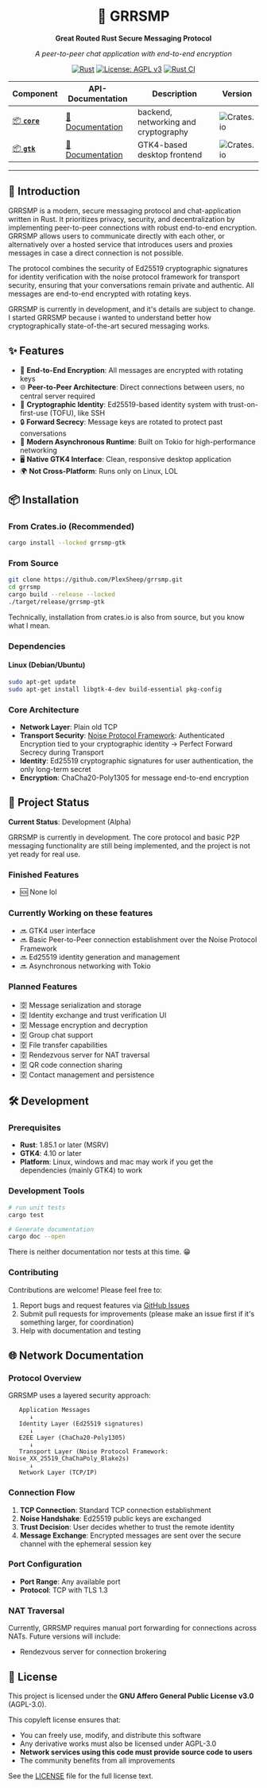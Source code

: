 <div align="center">

# 🦀 GRRSMP

**Great Routed Rust Secure Messaging Protocol**

_A peer-to-peer chat application with end-to-end encryption_

[![Rust](https://img.shields.io/badge/language-Rust-orange.svg)](https://www.rust-lang.org/)
[![License: AGPL v3](https://img.shields.io/badge/License-AGPL_v3-blue.svg)](https://www.gnu.org/licenses/agpl-3.0)
[![Rust CI](https://github.com/PlexSheep/grrsmp/actions/workflows/cargo.yaml/badge.svg)](https://github.com/PlexSheep/grrsmp/actions/workflows/cargo.yaml)

<!-- [![GitHub release](https://img.shields.io/github/v/release/PlexSheep/grrsmp)](https://github.com/PlexSheep/grrsmp/releases) -->

| Component                                              | API-Documentation                               | Description                          | Version                                                   |
| ------------------------------------------------------ | ----------------------------------------------- | ------------------------------------ | --------------------------------------------------------- |
| [📦 **`core`** ](https://crates.io/crates/grrsmp-core) | [📖 Documentation](https://docs.rs/grrsmp-core) | backend, networking and cryptography | ![Crates.io](https://img.shields.io/crates/v/grrsmp-core) |
| [📦 **`gtk`**](https://crates.io/crates/grrsmp-gtk)    | [📖 Documentation](https://docs.rs/grrsmp-gtk)  | GTK4-based desktop frontend          | ![Crates.io](https://img.shields.io/crates/v/grrsmp-gtk)  |

</div>

---

## 🌟 Introduction

GRRSMP is a modern, secure messaging protocol and chat-application written in
Rust. It prioritizes privacy, security,
and decentralization by implementing peer-to-peer connections with robust
end-to-end encryption. GRRSMP allows users to communicate directly with
each other, or alternatively over a hosted service that introduces users
and proxies messages in case a direct connection is not possible.

The protocol combines the security of Ed25519 cryptographic signatures for
identity verification with the noise protocol framework for transport security, ensuring that your
conversations remain private and authentic. All messages are end-to-end
encrypted with rotating keys.

GRRSMP is currently in development, and it's details are subject to
change. I started GRRSMP because i wanted to understand better how
cryptographically state-of-the-art secured messaging works.

## ✨ Features

- 🔐 **End-to-End Encryption**: All messages are encrypted with rotating keys
- 🌐 **Peer-to-Peer Architecture**: Direct connections between users, no central server required
- 🔑 **Cryptographic Identity**: Ed25519-based identity system with trust-on-first-use (TOFU), like SSH
- 🔒 **Forward Secrecy**: Message keys are rotated to protect past conversations
- 🚀 **Modern Asynchronous Runtime**: Built on Tokio for high-performance networking
- 🖥️ **Native GTK4 Interface**: Clean, responsive desktop application
- 🌍 **Not Cross-Platform**: Runs only on Linux, LOL

## 📦 Installation

### From Crates.io (Recommended)

```bash
cargo install --locked grrsmp-gtk
```

### From Source

```bash
git clone https://github.com/PlexSheep/grrsmp.git
cd grrsmp
cargo build --release --locked
./target/release/grrsmp-gtk
```

Technically, installation from crates.io is also from source, but you know what
I mean.

### Dependencies

#### Linux (Debian/Ubuntu)

```bash
sudo apt-get update
sudo apt-get install libgtk-4-dev build-essential pkg-config
```

### Core Architecture

- **Network Layer**: Plain old TCP
- **Transport Security**: [Noise Protocol Framework](https://noiseprotocol.org/): Authenticated Encryption tied to your cryptographic identity -> Perfect Forward Secrecy during Transport
- **Identity**: Ed25519 cryptographic signatures for user authentication, the only long-term secret
- **Encryption**: ChaCha20-Poly1305 for message end-to-end encryption

## 🚧 Project Status

**Current Status**: Development (Alpha)

GRRSMP is currently in development. The core protocol and basic P2P messaging
functionality are still being implemented, and the project is not yet ready
for real use.

### Finished Features

- 🆘 None lol

### Currently Working on these features

- 🔜 GTK4 user interface
- 🔜 Basic Peer-to-Peer connection establishment over the Noise Protocol Framework
- 🔜 Ed25519 identity generation and management
- 🔜 Asynchronous networking with Tokio

### Planned Features

- 🈳 Message serialization and storage
- 🈳 Identity exchange and trust verification UI
- 🈳 Message encryption and decryption
- 🈳 Group chat support
- 🈳 File transfer capabilities
- 🈳 Rendezvous server for NAT traversal
- 🈳 QR code connection sharing
- 🈳 Contact management and persistence

## 🛠️ Development

### Prerequisites

- **Rust**: 1.85.1 or later (MSRV)
- **GTK4**: 4.10 or later
- **Platform**: Linux, windows and mac may work if you get the dependencies (mainly GTK4) to work

### Development Tools

```bash
# run unit tests
cargo test

# Generate documentation
cargo doc --open
```

There is neither documentation nor tests at this time. 😁

### Contributing

Contributions are welcome! Please feel free to:

1. Report bugs and request features via [GitHub Issues](https://github.com/PlexSheep/grrsmp/issues)
2. Submit pull requests for improvements (please make an issue first if it's something larger, for coordination)
3. Help with documentation and testing

## 🌐 Network Documentation

### Protocol Overview

GRRSMP uses a layered security approach:

```
   Application Messages
      ↓
   Identity Layer (Ed25519 signatures)
      ↓
   E2EE Layer (ChaCha20-Poly1305)
      ↓
   Transport Layer (Noise Protocol Framework: Noise_XX_25519_ChaChaPoly_Blake2s)
      ↓
   Network Layer (TCP/IP)
```

### Connection Flow

1. **TCP Connection**: Standard TCP connection establishment
2. **Noise Handshake**: Ed25519 public keys are exchanged
3. **Trust Decision**: User decides whether to trust the remote identity
4. **Message Exchange**: Encrypted messages are sent over the secure channel with the ephemeral session key

### Port Configuration

- **Port Range**: Any available port
- **Protocol**: TCP with TLS 1.3

### NAT Traversal

Currently, GRRSMP requires manual port forwarding for connections across NATs. Future versions will include:

- Rendezvous server for connection brokering

## 📜 License

This project is licensed under the **GNU Affero General Public License v3.0** (AGPL-3.0).

This copyleft license ensures that:

- You can freely use, modify, and distribute this software
- Any derivative works must also be licensed under AGPL-3.0
- **Network services using this code must provide source code to users**
- The community benefits from all improvements

See the [LICENSE](LICENSE) file for the full license text.
